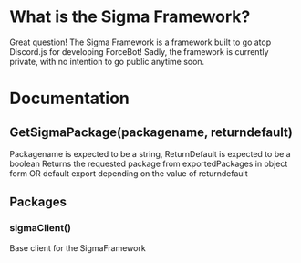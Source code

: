 # What is the Sigma Framework?
Great question! The Sigma Framework is a framework built to go atop Discord.js for developing ForceBot! 
Sadly, the framework is currently private, with no intention to go public anytime soon.

# Documentation
## GetSigmaPackage(packagename, returndefault)
Packagename is expected to be a string, ReturnDefault is expected to be a boolean
Returns the requested package from exportedPackages in object form OR default export depending on the value of returndefault

## Packages
### sigmaClient()
Base client for the SigmaFramework